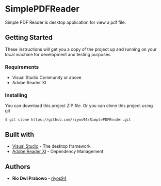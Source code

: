 # SimplePDFReader
Simple PDF Reader is desktop application for view a pdf file.

## Getting Started
These instructions will get you a copy of the project up and running on your local machine for development and testing purposes.

### Requirements
* Visual Studio Community or above
* Adobe Reader XI

### Installing
You can download this project ZIP file.
Or you can clone this project using git
```
$ git clone https://github.com/riyos94/SimplePDFReader.git
```

## Built with
* [Visual Studio](https://www.visualstudio.com/downloads/) - The desktop framework
* [Adobe Reader XI](https://get.adobe.com/reader/otherversions/) - Dependency Management

## Authors
* **Rio Dwi Prabowo** - [riyos94](https://github.com/riyos94)

